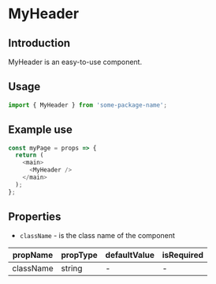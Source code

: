 # MyHeader

<!-- STORY -->

## Introduction

MyHeader is an easy-to-use component.

## Usage

```javascript
import { MyHeader } from 'some-package-name';
```

## Example use

```javascript
const myPage = props => {
  return (
    <main>
      <MyHeader />
    </main>
  );
};
```

## Properties

- `className` - is the class name of the component

| propName  | propType | defaultValue | isRequired |
| --------- | -------- | ------------ | ---------- |
| className | string   | -            | -          |

